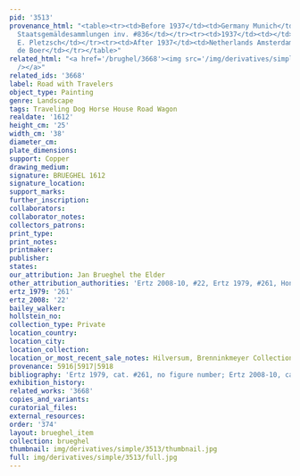 ```yaml
---
pid: '3513'
provenance_html: "<table><tr><td>Before 1937</td><td>Germany Munich</td><td>Bayerischen
  Staatsgemäldesammlungen inv. #836</td></tr><tr><td>1937</td><td></td><td>Sale to
  E. Pletzsch</td></tr><tr><td>After 1937</td><td>Netherlands Amsterdam</td><td>Galerie
  de Boer</td></tr></table>"
related_html: "<a href='/brughel/3668'><img src='/img/derivatives/simple/3668/thumbnail.jpg'
  /></a>"
related_ids: '3668'
label: Road with Travelers
object_type: Painting
genre: Landscape
tags: Traveling Dog Horse House Road Wagon
realdate: '1612'
height_cm: '25'
width_cm: '38'
diameter_cm: 
plate_dimensions: 
support: Copper
drawing_medium: 
signature: BRUEGHEL 1612
signature_location: 
support_marks: 
further_inscription: 
collaborators: 
collaborator_notes: 
collectors_patrons: 
print_type: 
print_notes: 
printmaker: 
publisher: 
states: 
our_attribution: Jan Brueghel the Elder
other_attribution_authorities: 'Ertz 2008-10, #22, Ertz 1979, #261, Honig database'
ertz_1979: '261'
ertz_2008: '22'
bailey_walker: 
hollstein_no: 
collection_type: Private
location_country: 
location_city: 
location_collection: 
location_or_most_recent_sale_notes: Hilversum, Brenninkmeyer Collection
provenance: 5916|5917|5918
bibliography: 'Ertz 1979, cat. #261, no figure number; Ertz 2008-10, cat. #22, p.111'
exhibition_history: 
related_works: '3668'
copies_and_variants: 
curatorial_files: 
external_resources: 
order: '374'
layout: brueghel_item
collection: brueghel
thumbnail: img/derivatives/simple/3513/thumbnail.jpg
full: img/derivatives/simple/3513/full.jpg
---
```

